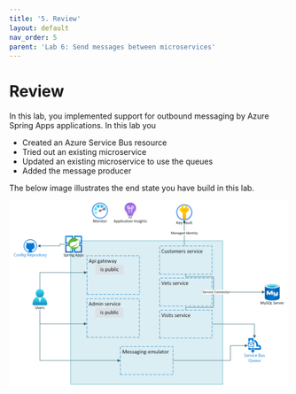 ```yaml
---
title: '5. Review'
layout: default
nav_order: 5
parent: 'Lab 6: Send messages between microservices'
---
```


# Review

In this lab, you implemented support for outbound messaging by Azure Spring Apps applications. In this lab you

- Created an Azure Service Bus resource
- Tried out an existing microservice
- Updated an existing microservice to use the queues
- Added the message producer

The below image illustrates the end state you have build in this lab.

![lab 5 overview](../images/asa-openlab-5.png)
